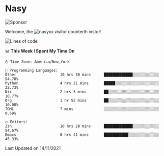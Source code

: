 # Nasy

<!--
<p align="center">
<img height="200" src="https://github-readme-stats.vercel.app/api?username=nasyxx&count_private=true&show_icons=true&theme=dracula&include_all_commits=true"/>
<img height="200" src="https://github-readme-stats.vercel.app/api/top-langs/?username=nasyxx&theme=dracula&hide=html,jupyter+notebook&count_private=true&show_icons=true"/>
</p>

  
----------------
-->

![Sponsor](https://img.shields.io/static/v1.svg?label=Sponsor&message=%E2%9D%A4&logo=GitHub&style=flat&color=pink)
 
Welcome, the ![nasyxx visitor counter](https://count.getloli.com/get/@nasyxx?theme=rule34)th vistor!
 
<!--START_SECTION:waka-->
![Lines of code](https://img.shields.io/badge/From%20Hello%20World%20I%27ve%20Written-5.4%20million%20lines%20of%20code-blue)

📊 **This Week I Spent My Time On** 

```text
⌚︎ Time Zone: America/New_York

💬 Programming Languages: 
Other                    10 hrs 30 mins      █████████████░░░░░░░░░░░░   54.78% 
Python                   4 hrs 21 mins       █████░░░░░░░░░░░░░░░░░░░░   22.73% 
Nix                      2 hrs 3 mins        ██░░░░░░░░░░░░░░░░░░░░░░░   10.77% 
Org                      1 hr 55 mins        ██░░░░░░░░░░░░░░░░░░░░░░░   10.08% 
TOML                     7 mins              ░░░░░░░░░░░░░░░░░░░░░░░░░   0.69%

🔥 Editors: 
Zsh                      10 hrs 28 mins      █████████████░░░░░░░░░░░░   54.67% 
Emacs                    8 hrs 41 mins       ███████████░░░░░░░░░░░░░░   45.33%

```


 Last Updated on 14/11/2021
<!--END_SECTION:waka-->

<!-- ![visitors](https://visitor-badge.laobi.icu/badge?page_id=nasyxx.nasyxx) -->
